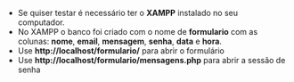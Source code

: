 - Se quiser testar é necessário ter o **XAMPP** instalado no seu computador.
- No XAMPP o banco foi criado com o nome de **formulario** com as colunas: **nome**, **email**, **mensagem**, **senha**, **data** e **hora**.
- Use **http://localhost/formulario/** para abrir o formulário
- Use **http://localhost/formulario/mensagens.php** para abrir a sessão de senha
